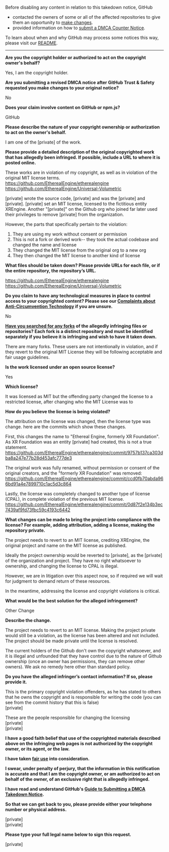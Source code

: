 Before disabling any content in relation to this takedown notice, GitHub
- contacted the owners of some or all of the affected repositories to give them an opportunity to [make changes](https://docs.github.com/en/github/site-policy/dmca-takedown-policy#a-how-does-this-actually-work).
- provided information on how to [submit a DMCA Counter Notice](https://docs.github.com/en/articles/guide-to-submitting-a-dmca-counter-notice).

To learn about when and why GitHub may process some notices this way, please visit our [README](https://github.com/github/dmca/blob/master/README.md#anatomy-of-a-takedown-notice).

---

**Are you the copyright holder or authorized to act on the copyright owner's behalf?**

Yes, I am the copyright holder.

**Are you submitting a revised DMCA notice after GitHub Trust & Safety requested you make changes to your original notice?**

No

**Does your claim involve content on GitHub or npm.js?**

GitHub

**Please describe the nature of your copyright ownership or authorization to act on the owner's behalf.**

I am one of the [private] of the work.

**Please provide a detailed description of the original copyrighted work that has allegedly been infringed. If possible, include a URL to where it is posted online.**

These works are in violation of my copyright, as well as in violation of the original MIT license terms.  
https://github.com/EtherealEngine/etherealengine  
https://github.com/EtherealEngine/Universal-Volumetric

[private] wrote the source code, [private] and was the [private] and [private]. [private] set an MIT license, licensed to the fictitious entity XREngine. Another "[private]" on the Github org who joined far later used their privileges to remove [private] from the organization.

However, the parts that specifically pertain to the violation:

1. They are using my work without consent or permission  
2. This is not a fork or derived work-- they took the actual codebase and changed the name and license  
3. They changed the MIT license from the original org to a new org  
4. They then changed the MIT license to another kind of license  

**What files should be taken down? Please provide URLs for each file, or if the entire repository, the repository’s URL.**

https://github.com/EtherealEngine/etherealengine  
https://github.com/EtherealEngine/Universal-Volumetric

**Do you claim to have any technological measures in place to control access to your copyrighted content? Please see our <a href="https://docs.github.com/articles/guide-to-submitting-a-dmca-takedown-notice#complaints-about-anti-circumvention-technology">Complaints about Anti-Circumvention Technology</a> if you are unsure.**

No

**<a href="https://docs.github.com/articles/dmca-takedown-policy#b-what-about-forks-or-whats-a-fork">Have you searched for any forks</a> of the allegedly infringing files or repositories? Each fork is a distinct repository and must be identified separately if you believe it is infringing and wish to have it taken down.**

There are many forks. These users are not intentionally in violation, and if they revert to the original MIT License they will be following acceptable and fair usage guidelines.

**Is the work licensed under an open source license?**

Yes

**Which license?**

It was licensed as MIT but the offending party changed the license to a restricted license, after changing who the MIT License was to

**How do you believe the license is being violated?**

The attribution on the license was changed, then the license type was change. here are the commits which show these changes.

First, this changes the name to "Ethereal Engine, formerly XR Foundation". As XR Foundation was an entity [private] had created, this is not a true statement.  
https://github.com/EtherealEngine/etherealengine/commit/9757b137ca303dba8a247e77b28d453afc777de3

The original work was fully renamed, without permission or consent of the original creators, and the "formerly XR Foundation" was removed:  
https://github.com/EtherealEngine/etherealengine/commit/ccd0fb70abda966bd91a4e7899710c1ac5d3c864

Lastly, the license was completely changed to another type of license (CPAL), in complete violation of the previous MIT license.
https://github.com/EtherealEngine/etherealengine/commit/0d87f2e134b3ec7439af9fd73fbc59c4193c6442

**What changes can be made to bring the project into compliance with the license? For example, adding attribution, adding a license, making the repository private.**

The project needs to revert to an MIT license, crediting XREngine, the original project and name on the MIT license as published.

Ideally the project ownership would be reverted to [private], as the [private] of the organization and project. They have no right whatsoever to ownership, and changing the license to CPAL is illegal.

However, we are in litigation over this aspect now, so if required we will wait for judgment to demand return of these resources.

In the meantime, addressing the license and copyright violations is critical.

**What would be the best solution for the alleged infringement?**

Other Change

**Describe the change.**

The project needs to revert to an MIT license. Making the project private would still be a violation, as the license has been altered and not included. The project should be made private until the license is resolved.

The current holders of the Github don't own the copyright whatsoever, and it is illegal and unfounded that they have control due to the nature of Github ownership (once an owner has permissions, they can remove other owners). We ask no remedy here other than standard policy.

**Do you have the alleged infringer’s contact information? If so, please provide it.**

This is the primary copyright violation offenders, as he has stated to others that he owns the copyright and is responsible for writing the code (you can see from the commit history that this is false)  
[private] 

These are the people responsible for changing the licensing  
[private]  
[private]  

**I have a good faith belief that use of the copyrighted materials described above on the infringing web pages is not authorized by the copyright owner, or its agent, or the law.**

**I have taken <a href="https://www.lumendatabase.org/topics/22">fair use</a> into consideration.**

**I swear, under penalty of perjury, that the information in this notification is accurate and that I am the copyright owner, or am authorized to act on behalf of the owner, of an exclusive right that is allegedly infringed.**

**I have read and understand GitHub's <a href="https://docs.github.com/articles/guide-to-submitting-a-dmca-takedown-notice/">Guide to Submitting a DMCA Takedown Notice</a>.**

**So that we can get back to you, please provide either your telephone number or physical address.**

[private]  
[private]  

**Please type your full legal name below to sign this request.**

[private]  
